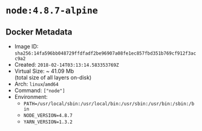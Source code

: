 # `node:4.8.7-alpine`

## Docker Metadata

- Image ID: `sha256:14fa596bb048729ffdfadf2be96907a08fe1ec857fbd351b769cf912f3acc9a2`
- Created: `2018-02-14T03:13:14.583353769Z`
- Virtual Size: ~ 41.09 Mb  
  (total size of all layers on-disk)
- Arch: `linux`/`amd64`
- Command: `["node"]`
- Environment:
  - `PATH=/usr/local/sbin:/usr/local/bin:/usr/sbin:/usr/bin:/sbin:/bin`
  - `NODE_VERSION=4.8.7`
  - `YARN_VERSION=1.3.2`
